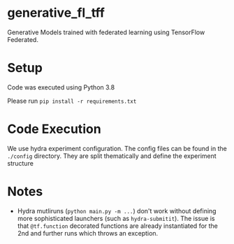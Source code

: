 # generative_fl_tff
Generative Models trained with federated learning using TensorFlow Federated.

# Setup
Code was executed using Python 3.8

Please run ```pip install -r requirements.txt```

# Code Execution
We use hydra experiment configuration. 
The config files can be found in the ```./config``` directory. 
They are split thematically and define the experiment structure 

# Notes
- Hydra mutliruns (```python main.py -m ...```) don't work without defining more sophisticated launchers (such as ```hydra-submitit```). The issue is that ```@tf.function``` decorated functions are already instantiated for the 2nd and further runs which throws an exception.